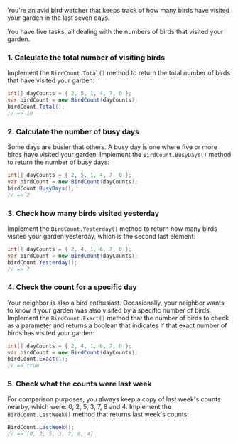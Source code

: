 You're an avid bird watcher that keeps track of how many birds have visited your garden in the last seven days.

You have five tasks, all dealing with the numbers of birds that visited your garden.

### 1. Calculate the total number of visiting birds

Implement the `BirdCount.Total()` method to return the total number of birds that have visited your garden:

```csharp
int[] dayCounts = { 2, 5, 1, 4, 7, 0 };
var birdCount = new BirdCount(dayCounts);
birdCount.Total();
// => 19
```

### 2. Calculate the number of busy days

Some days are busier that others. A busy day is one where five or more birds have visited your garden.
Implement the `BirdCount.BusyDays()` method to return the number of busy days:

```csharp
int[] dayCounts = { 2, 5, 1, 4, 7, 0 };
var birdCount = new BirdCount(dayCounts);
birdCount.BusyDays();
// => 2
```

### 3. Check how many birds visited yesterday

Implement the `BirdCount.Yesterday()` method to return how many birds visited your garden yesterday, which is the second last element:

```csharp
int[] dayCounts = { 2, 4, 1, 6, 7, 0 };
var birdCount = new BirdCount(dayCounts);
birdCount.Yesterday();
// => 7
```

### 4. Check the count for a specific day

Your neighbor is also a bird enthusiast. Occasionally, your neighbor wants to know if your garden was also visited by a specific number of birds. Implement the `BirdCount.Exact()` method that the number of birds to check as a parameter and returns a boolean that indicates if that exact number of birds has visited your garden:

```csharp
int[] dayCounts = { 2, 4, 1, 6, 7, 0 };
var birdCount = new BirdCount(dayCounts);
birdCount.Exact(1);
// => true
```

### 5. Check what the counts were last week

For comparison purposes, you always keep a copy of last week's counts nearby, which were: 0, 2, 5, 3, 7, 8 and 4. Implement the `BirdCount.LastWeek()` method that returns last week's counts:

```csharp
BirdCount.LastWeek();
// => [0, 2, 5, 3, 7, 8, 4]
```
